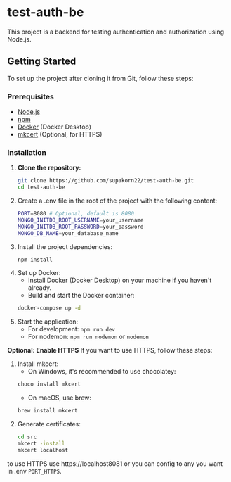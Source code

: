 # test-auth-be

This project is a backend for testing authentication and authorization using Node.js.

## Getting Started

To set up the project after cloning it from Git, follow these steps:

### Prerequisites

- [Node.js](https://nodejs.org/)
- [npm](https://www.npmjs.com/)
- [Docker](https://www.docker.com/) (Docker Desktop)
- [mkcert](https://github.com/FiloSottile/mkcert) (Optional, for HTTPS)


### Installation

1. **Clone the repository:**
   ```bash
   git clone https://github.com/supakorn22/test-auth-be.git
   cd test-auth-be
   ```
2. Create a .env file in the root of the project with the following content:
    ```bash
    PORT=8080 # Optional, default is 8080
    MONGO_INITDB_ROOT_USERNAME=your_username
    MONGO_INITDB_ROOT_PASSWORD=your_password
    MONGO_DB_NAME=your_database_name
    ```
3. Install the project dependencies:
    ```bash
    npm install
    ```
4. Set up Docker:
   - Install Docker (Docker Desktop) on your machine if you haven't already.
   - Build and start the Docker container: 
    ```bash
    docker-compose up -d
    ```
5. Start the application:
    - For development: ` npm run dev `
    - For nodemon: `npm run nodemon` or `nodemon`
    
**Optional: Enable HTTPS**
If you want to use HTTPS, follow these steps:
1. Install mkcert:
   - On Windows, it's recommended to use chocolatey:
    ```bash
    choco install mkcert
    ```
    - On macOS, use brew:
    ```bash
    brew install mkcert
    ```
2. Generate certificates:
    ```bash
    cd src
    mkcert -install
    mkcert localhost
to use HTTPS use https://localhost8081 or you can config to any you want in .env `PORT_HTTPS`.
